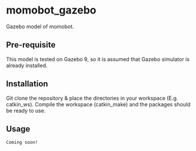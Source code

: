 # momobot_gazebo
Gazebo model of momobot.

## Pre-requisite
This model is tested on Gazebo 9, so it is assumed that Gazebo simulator is already installed.

## Installation
Git clone the repository & place the directories in your workspace (E.g. catkin_ws).
Compile the workspace (catkin_make) and the packages should be ready to use.

## Usage
``` Coming soon! ```

